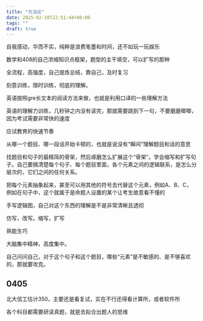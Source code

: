 ```yaml
---
title: "方法论"
date: 2025-02-28T22:51:44+08:00
tags: ""
draft: true
---
```


自我感动，华而不实，纯粹是浪费笔墨和时间，还不如玩一玩娱乐

数学和408的自己浓缩知识点框架，题型的主干填空，可以扩写的那种

全流程，高强度，自己提炼总结，靠自己，及时复习

刻意训练，限时训练，彻底的理解。

英语按照gre长文本的阅读方法来做，也就是利用口译的一些理解方法

英语的理解力训练，几秒钟之内没有读完，那就需要跳到下一句，不要磨磨唧唧，因为考试需要非常快的速度

应试教育的快速节奏

从哪一个题目、哪一段话开始卡顿的，也就是说没有“瞬间”理解题目和话的意思

找题目和句子的最精简的骨架，然后琢磨怎么扩展这个“骨架”。学会缩写和扩写句子。自己要搞清楚每个句子、每个题目里面，各个元素之间的逻辑联系，是怎么分层次的，它们之间的任何关系。

把每个元素抽象起来，甚至可以用其他的符号去代替这个元素，例如A、B、C，例如在句子中，这个就属于是命题人设置的某个让考生故意看不懂的

手写逻辑图，自己对这个东西的理解是不是非常清晰且透彻

仿写，改写。缩写，扩写

熟能生巧

大脑集中精神，高度集中。

自己问问自己，对于这个句子和这个题目，哪些“元素”是不敏感的、是不够喜欢的，那就要攻克。


## 0405

北大信工估计350，主要还是看复试，实在不行还得看计算所，或者软件所

各个科目都需要研读真题，就是去拟合出题人的思维


